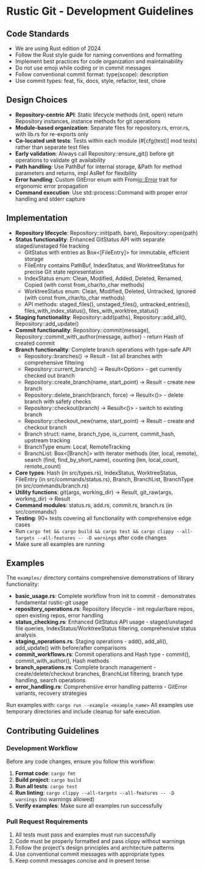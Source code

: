 # Rustic Git - Development Guidelines

## Code Standards
- We are using Rust edition of 2024
- Follow the Rust style guide for naming conventions and formatting
- Implement best practices for code organization and maintainability
- Do not use emoji while coding or in commit messages
- Follow conventional commit format: type(scope): description
- Use commit types: feat, fix, docs, style, refactor, test, chore

## Design Choices
- **Repository-centric API**: Static lifecycle methods (init, open) return Repository instances, instance methods for git operations
- **Module-based organization**: Separate files for repository.rs, error.rs, with lib.rs for re-exports only
- **Co-located unit tests**: Tests within each module (#[cfg(test)] mod tests) rather than separate test files
- **Early validation**: Always call Repository::ensure_git() before git operations to validate git availability
- **Path handling**: Use PathBuf for internal storage, &Path for method parameters and returns, impl AsRef<Path> for flexibility
- **Error handling**: Custom GitError enum with From<io::Error> trait for ergonomic error propagation
- **Command execution**: Use std::process::Command with proper error handling and stderr capture

## Implementation
- **Repository lifecycle**: Repository::init(path, bare), Repository::open(path)
- **Status functionality**: Enhanced GitStatus API with separate staged/unstaged file tracking
  - GitStatus with entries as Box<[FileEntry]> for immutable, efficient storage
  - FileEntry contains PathBuf, IndexStatus, and WorktreeStatus for precise Git state representation
  - IndexStatus enum: Clean, Modified, Added, Deleted, Renamed, Copied (with const from_char/to_char methods)
  - WorktreeStatus enum: Clean, Modified, Deleted, Untracked, Ignored (with const from_char/to_char methods)
  - API methods: staged_files(), unstaged_files(), untracked_entries(), files_with_index_status(), files_with_worktree_status()
- **Staging functionality**: Repository::add(paths), Repository::add_all(), Repository::add_update()
- **Commit functionality**: Repository::commit(message), Repository::commit_with_author(message, author) - return Hash of created commit
- **Branch functionality**: Complete branch operations with type-safe API
  - Repository::branches() -> Result<BranchList> - list all branches with comprehensive filtering
  - Repository::current_branch() -> Result<Option<Branch>> - get currently checked out branch
  - Repository::create_branch(name, start_point) -> Result<Branch> - create new branch
  - Repository::delete_branch(branch, force) -> Result<()> - delete branch with safety checks
  - Repository::checkout(branch) -> Result<()> - switch to existing branch
  - Repository::checkout_new(name, start_point) -> Result<Branch> - create and checkout branch
  - Branch struct: name, branch_type, is_current, commit_hash, upstream tracking
  - BranchType enum: Local, RemoteTracking
  - BranchList: Box<[Branch]> with iterator methods (iter, local, remote), search (find, find_by_short_name), counting (len, local_count, remote_count)
- **Core types**: Hash (in src/types.rs), IndexStatus, WorktreeStatus, FileEntry (in src/commands/status.rs), Branch, BranchList, BranchType (in src/commands/branch.rs)
- **Utility functions**: git(args, working_dir) -> Result<String>, git_raw(args, working_dir) -> Result<Output>
- **Command modules**: status.rs, add.rs, commit.rs, branch.rs (in src/commands/)
- **Testing**: 90+ tests covering all functionality with comprehensive edge cases
- Run `cargo fmt && cargo build && cargo test && cargo clippy --all-targets --all-features -- -D warnings` after code changes
- Make sure all examples are running

## Examples
The `examples/` directory contains comprehensive demonstrations of library functionality:

- **basic_usage.rs**: Complete workflow from init to commit - demonstrates fundamental rustic-git usage
- **repository_operations.rs**: Repository lifecycle - init regular/bare repos, open existing repos, error handling
- **status_checking.rs**: Enhanced GitStatus API usage - staged/unstaged file queries, IndexStatus/WorktreeStatus filtering, comprehensive status analysis
- **staging_operations.rs**: Staging operations - add(), add_all(), add_update() with before/after comparisons
- **commit_workflows.rs**: Commit operations and Hash type - commit(), commit_with_author(), Hash methods
- **branch_operations.rs**: Complete branch management - create/delete/checkout branches, BranchList filtering, branch type handling, search operations
- **error_handling.rs**: Comprehensive error handling patterns - GitError variants, recovery strategies

Run examples with: `cargo run --example <example_name>`
All examples use temporary directories and include cleanup for safe execution.

## Contributing Guidelines

### Development Workflow
Before any code changes, ensure you follow this workflow:

1. **Format code**: `cargo fmt`
2. **Build project**: `cargo build` 
3. **Run all tests**: `cargo test`
4. **Run linting**: `cargo clippy --all-targets --all-features -- -D warnings` (no warnings allowed)
5. **Verify examples**: Make sure all examples run successfully

### Pull Request Requirements
1. All tests must pass and examples must run successfully
2. Code must be properly formatted and pass clippy without warnings
3. Follow the project's design principles and architecture patterns
4. Use conventional commit messages with appropriate types
5. Keep commit messages concise and in present tense
